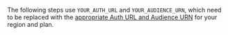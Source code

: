 The following steps use `YOUR_AUTH_URL` and `YOUR_AUDIENCE_URN`, which need to be replaced with the [appropriate Auth URL and Audience URN](docs/cloud/about-cloud/regions-ip-addresses) for your region and plan.
